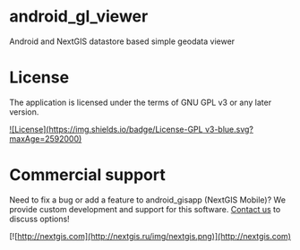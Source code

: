 # android_gl_viewer
Android and NextGIS datastore based simple geodata viewer

License
=======

The application is licensed under the terms of GNU GPL v3 or any later version.

[![License](https://img.shields.io/badge/License-GPL v3-blue.svg?maxAge=2592000)]()

Commercial support
==================

Need to fix a bug or add a feature to android_gisapp (NextGIS Mobile)? We provide custom development and support for this software. [Contact us](http://nextgis.ru/en/contact/) to discuss options!

[![http://nextgis.com](http://nextgis.ru/img/nextgis.png)](http://nextgis.com)
